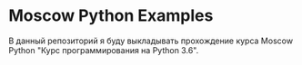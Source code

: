 # Moscow Python Examples

В данный репозиторий я буду выкладывать прохождение курса Moscow Python "Курс программирования на Python 3.6".
